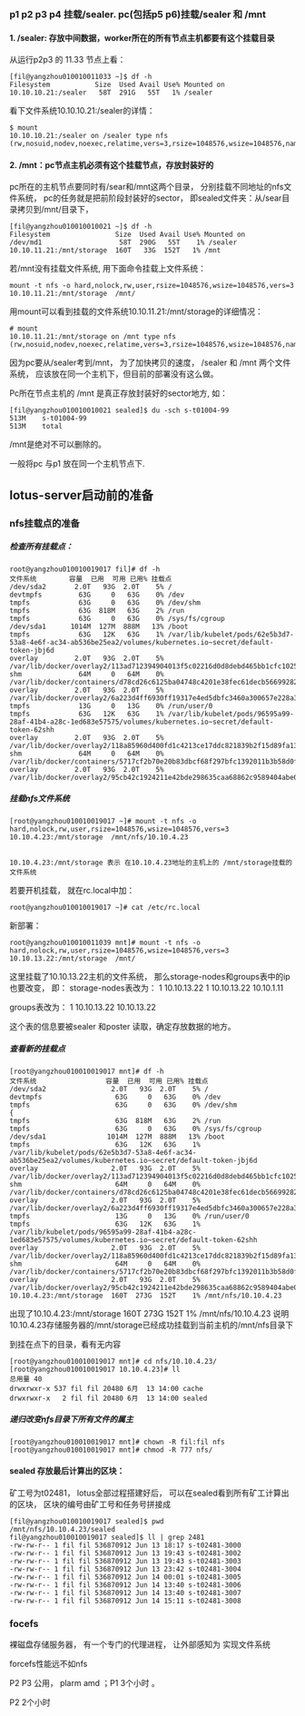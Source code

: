 ### p1 p2 p3 p4 挂载/sealer. pc(包括p5 p6)挂载/sealer 和 /mnt

#### 1.  /sealer: 存放中间数据，worker所在的所有节点主机都要有这个挂载目录 
从运行p2p3 的 11.33 节点上看：
```
[fil@yangzhou010010011033 ~]$ df -h
Filesystem           Size  Used Avail Use% Mounted on
10.10.10.21:/sealer   58T  291G   55T   1% /sealer
```

看下文件系统10.10.10.21:/sealer的详情：
```
$ mount 
10.10.10.21:/sealer on /sealer type nfs (rw,nosuid,nodev,noexec,relatime,vers=3,rsize=1048576,wsize=1048576,namlen=255,hard,nolock,proto=tcp,timeo=600,retrans=2,sec=sys,mountaddr=10.10.10.21,mountvers=3,mountport=20048,mountproto=udp,local_lock=all,addr=10.10.10.21,user)
```

#### 2.  /mnt：pc节点主机必须有这个挂载节点，存放封装好的 
pc所在的主机节点要同时有/sear和/mnt这两个目录， 分别挂载不同地址的nfs文件系统， pc的任务就是把前阶段封装好的sector， 即sealed文件夹：从/sear目录拷贝到/mnt/目录下， 
```
[fil@yangzhou010010010021 ~]$ df -h
Filesystem                Size  Used Avail Use% Mounted on
/dev/md1                   58T  290G   55T    1% /sealer
10.10.11.21:/mnt/storage  160T   33G  152T   1% /mnt
```

若/mnt没有挂载文件系统, 用下面命令挂载上文件系统：
```
mount -t nfs -o hard,nolock,rw,user,rsize=1048576,wsize=1048576,vers=3 10.10.11.21:/mnt/storage  /mnt/
```

用mount可以看到挂载的文件系统10.10.11.21:/mnt/storage的详细情况： 
```
# mount
10.10.11.21:/mnt/storage on /mnt type nfs (rw,nosuid,nodev,noexec,relatime,vers=3,rsize=1048576,wsize=1048576,namlen=255,hard,nolock,proto=tcp,timeo=600,retrans=2,sec=sys,mountaddr=10.10.11.21,mountvers=3,mountport=20048,mountproto=udp,local_lock=all,addr=10.10.11.21,user)
```

因为pc要从/sealer考到/mnt， 为了加快拷贝的速度，  /sealer 和 /mnt 两个文件系统， 应该放在同一个主机下，但目前的部署没有这么做。 


Pc所在节点主机的 /mnt 是真正存放封装好的sector地方, 如：
```
[fil@yangzhou010010010021 sealed]$ du -sch s-t01004-99
513M	s-t01004-99
513M	total
```
/mnt是绝对不可以删除的。 


一般将pc 与p1 放在同一个主机节点下.



## lotus-server启动前的准备 

### nfs挂载点的准备
##### 检查所有挂载点：
```
root@yangzhou010010019017 fil]# df -h
文件系统        容量  已用  可用 已用% 挂载点
/dev/sda2       2.0T   93G  2.0T    5% /
devtmpfs         63G     0   63G    0% /dev
tmpfs            63G     0   63G    0% /dev/shm
tmpfs            63G  818M   63G    2% /run
tmpfs            63G     0   63G    0% /sys/fs/cgroup
/dev/sda1      1014M  127M  888M   13% /boot
tmpfs            63G   12K   63G    1% /var/lib/kubelet/pods/62e5b3d7-53a8-4e6f-ac34-ab536be25ea2/volumes/kubernetes.io~secret/default-token-jbj6d
overlay         2.0T   93G  2.0T    5% /var/lib/docker/overlay2/113ad712394904013f5c02216d0d8debd465bb1cfc102511864d76ccb7c3606a/merged
shm              64M     0   64M    0% /var/lib/docker/containers/d78cd26c6125ba04748c4201e38fec61decb56699282bc3c4953d0b100acf34b/mounts/shm
overlay         2.0T   93G  2.0T    5% /var/lib/docker/overlay2/6a223d4ff6930ff19317e4ed5dbfc3460a300657e228a307cd0118719f65c76b/merged
tmpfs            13G     0   13G    0% /run/user/0
tmpfs            63G   12K   63G    1% /var/lib/kubelet/pods/96595a99-28af-41b4-a28c-1ed683e57575/volumes/kubernetes.io~secret/default-token-62shh
overlay         2.0T   93G  2.0T    5% /var/lib/docker/overlay2/118a85960d400fd1c4213ce17ddc821839b2f15d89fa13d38c245294423ac502/merged
shm              64M     0   64M    0% /var/lib/docker/containers/5717cf2b70e20b83dbcf68f297bfc1392011b3b58d0f57c0a973f1f86aa34599/mounts/shm
overlay         2.0T   93G  2.0T    5% /var/lib/docker/overlay2/95cb42c1924211e42bde298635caa68862c9589404abe07022e2ab002535e7cf/merged
```

#####  挂载nfs文件系统
```
[root@yangzhou010010019017 ~]# mount -t nfs -o hard,nolock,rw,user,rsize=1048576,wsize=1048576,vers=3 10.10.4.23:/mnt/storage  /mnt/nfs/10.10.4.23


10.10.4.23:/mnt/storage 表示 在10.10.4.23地址的主机上的 /mnt/storage挂载的文件系统
```

若要开机挂载， 就在rc.local中加：
```
root@yangzhou010010019017 ~]# cat /etc/rc.local
```

新部署：
```
root@yangzhou010010011039 mnt]# mount -t nfs -o hard,nolock,rw,user,rsize=1048576,wsize=1048576,vers=3 10.10.13.22:/mnt/storage  /mnt/
```
这里挂载了10.10.13.22主机的文件系统， 那么storage-nodes和groups表中的ip也要改变， 即：
storage-nodes表改为：
1	10.10.13.22	1	10.10.13.22	10.10.1.11

groups表改为：
1	10.10.13.22	10.10.13.22

这个表的信息要被sealer 和poster 读取，确定存放数据的地方。 



##### 查看新的挂载点
```
[root@yangzhou010010019017 mnt]# df -h
文件系统                 容量  已用  可用 已用% 挂载点
/dev/sda2                2.0T   93G  2.0T    5% /
devtmpfs                  63G     0   63G    0% /dev
tmpfs                     63G     0   63G    0% /dev/shm
{
tmpfs                     63G  818M   63G    2% /run
tmpfs                     63G     0   63G    0% /sys/fs/cgroup
/dev/sda1               1014M  127M  888M   13% /boot
tmpfs                     63G   12K   63G    1% /var/lib/kubelet/pods/62e5b3d7-53a8-4e6f-ac34-ab536be25ea2/volumes/kubernetes.io~secret/default-token-jbj6d
overlay                  2.0T   93G  2.0T    5% /var/lib/docker/overlay2/113ad712394904013f5c02216d0d8debd465bb1cfc102511864d76ccb7c3606a/merged
shm                       64M     0   64M    0% /var/lib/docker/containers/d78cd26c6125ba04748c4201e38fec61decb56699282bc3c4953d0b100acf34b/mounts/shm
overlay                  2.0T   93G  2.0T    5% /var/lib/docker/overlay2/6a223d4ff6930ff19317e4ed5dbfc3460a300657e228a307cd0118719f65c76b/merged
tmpfs                     13G     0   13G    0% /run/user/0
tmpfs                     63G   12K   63G    1% /var/lib/kubelet/pods/96595a99-28af-41b4-a28c-1ed683e57575/volumes/kubernetes.io~secret/default-token-62shh
overlay                  2.0T   93G  2.0T    5% /var/lib/docker/overlay2/118a85960d400fd1c4213ce17ddc821839b2f15d89fa13d38c245294423ac502/merged
shm                       64M     0   64M    0% /var/lib/docker/containers/5717cf2b70e20b83dbcf68f297bfc1392011b3b58d0f57c0a973f1f86aa34599/mounts/shm
overlay                  2.0T   93G  2.0T    5% /var/lib/docker/overlay2/95cb42c1924211e42bde298635caa68862c9589404abe07022e2ab002535e7cf/merged
10.10.4.23:/mnt/storage  160T  273G  152T    1% /mnt/nfs/10.10.4.23
```

出现了10.10.4.23:/mnt/storage  160T  273G  152T    1% /mnt/nfs/10.10.4.23
说明10.10.4.23存储服务器的/mnt/storage已经成功挂载到当前主机的/mnt/nfs目录下

到挂在点下的目录，看有无内容
```
[root@yangzhou010010019017 mnt]# cd nfs/10.10.4.23/
[root@yangzhou010010019017 10.10.4.23]# ll
总用量 40
drwxrwxr-x 537 fil fil 20480 6月  13 14:00 cache
drwxrwxr-x   2 fil fil 20480 6月  13 14:00 sealed
```


#####  递归改变nfs目录下所有文件的属主
```
[root@yangzhou010010019017 mnt]# chown -R fil:fil nfs
[root@yangzhou010010019017 mnt]# chmod -R 777 nfs/
```

#### sealed 存放最后计算出的区块：
矿工号为t02481， lotus全部过程搭建好后， 可以在sealed看到所有矿工计算出的区块， 区块的编号由矿工号和任务号拼接成

```
[fil@yangzhou010010019017 sealed]$ pwd
/mnt/nfs/10.10.4.23/sealed
fil@yangzhou010010019017 sealed]$ ll | grep 2481
-rw-rw-r-- 1 fil fil 536870912 Jun 13 18:17 s-t02481-3000
-rw-rw-r-- 1 fil fil 536870912 Jun 13 19:43 s-t02481-3002
-rw-rw-r-- 1 fil fil 536870912 Jun 13 19:43 s-t02481-3003
-rw-rw-r-- 1 fil fil 536870912 Jun 13 23:42 s-t02481-3004
-rw-rw-r-- 1 fil fil 536870912 Jun 14 00:01 s-t02481-3005
-rw-rw-r-- 1 fil fil 536870912 Jun 14 13:40 s-t02481-3006
-rw-rw-r-- 1 fil fil 536870912 Jun 14 13:40 s-t02481-3007
-rw-rw-r-- 1 fil fil 536870912 Jun 14 15:11 s-t02481-3008
```

### focefs   
裸磁盘存储服务器， 有一个专门的代理进程， 让外部感知为 实现文件系统

forcefs性能远不如nfs


P2 P3 公用， 
plarm amd ；P1  3个小时 。 
 
P2 2个小时



